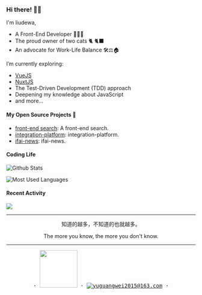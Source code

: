 ### Hi there! 👋🏻

I'm liudewa, 

- A Front-End Developer 👨🏻‍💻
- The proud owner of two cats 🐈 🐈‍⬛
- An advocate for Work-Life Balance 🛠⚖️🏠

I’m currently exploring:

- [VueJS](https://vuejs.org/)
- [NuxtJS](https://nuxt.com/)
- The Test-Driven Development (TDD) approach
- Deepening my knowledge about JavaScript
- and more...

#### My Open Source Projects 🚀
- [front-end search](https://github.com/liudewa888/liudewa888.github.io): A front-end search.
- [integration-platform](https://github.com/liudewa888/integration-platform): integration-platform.
- [ifai-news](https://news.ifai.io/): ifai-news.

#### Coding Life

![Github Stats](https://github-readme-stats.vercel.app/api?username=liudewa888&count_private=true&show_icons=true&include_all_commits=true)

![Most Used Languages](https://github-readme-stats.vercel.app/api/top-langs/?username=liudewa888&layout=compact&langs_count=100&hide=HTML,Makefile,CSS,SCSS)

#### Recent Activity

![](https://github-profile-summary-cards.vercel.app/api/cards/profile-details?username=liudewa888&theme=vue)

---


<p align="center">知道的越多，不知道的也就越多。</p>

<p align="center">The more you know, the more you don't know.</p>


---

<p align="center">
  <samp>
    ·
    <a target="_blank" href="https://juejin.cn/user/2708815556129406" title="junjin"><img src="https://lf3-cdn-tos.bytescm.com/obj/static/xitu_juejin_web/e08da34488b114bd4c665ba2fa520a31.svg" width="100"/></a>
    ·
    <a href="mailto:yuguangwei2015@163.com" title="email"><img src="https://img.shields.io/badge/email-yellow?logo=Gmail&style=flat" alt="yuguangwei2015@163.com" /></a>
    ·
  </samp>
</p>
